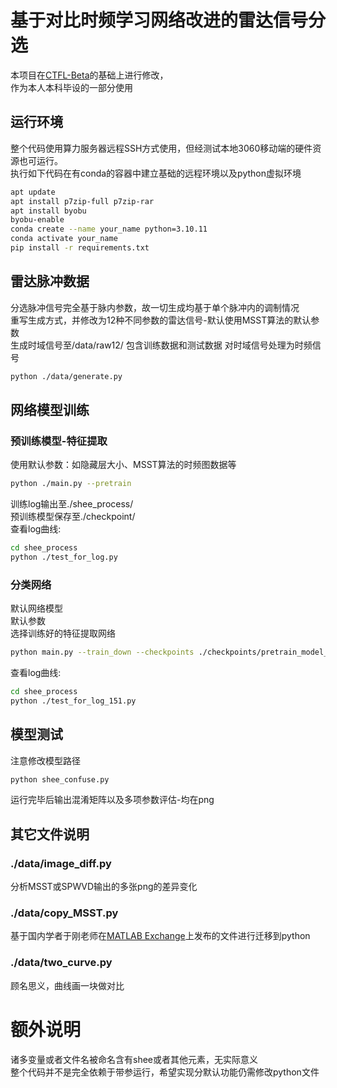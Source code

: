 # 基于对比时频学习网络改进的雷达信号分选  
本项目在[CTFL-Beta](https://github.com/Youngluc/CTFL-Beta)的基础上进行修改，  
作为本人本科毕设的一部分使用  
## 运行环境  
整个代码使用算力服务器远程SSH方式使用，但经测试本地3060移动端的硬件资源也可运行。  
执行如下代码在有conda的容器中建立基础的远程环境以及python虚拟环境  
```bash
apt update
apt install p7zip-full p7zip-rar
apt install byobu
byobu-enable
conda create --name your_name python=3.10.11
conda activate your_name
pip install -r requirements.txt
```
## 雷达脉冲数据  
分选脉冲信号完全基于脉内参数，故一切生成均基于单个脉冲内的调制情况  
重写生成方式，并修改为12种不同参数的雷达信号-默认使用MSST算法的默认参数  
生成时域信号至/data/raw12/  包含训练数据和测试数据
对时域信号处理为时频信号  
```bash
python ./data/generate.py
```
## 网络模型训练  
### 预训练模型-特征提取  
使用默认参数：如隐藏层大小、MSST算法的时频图数据等  
```bash
python ./main.py --pretrain
```
训练log输出至./shee_process/  
预训练模型保存至./checkpoint/  
查看log曲线:  
```bash
cd shee_process
python ./test_for_log.py
```
###  分类网络  
默认网络模型  
默认参数  
选择训练好的特征提取网络  
```bash
python main.py --train_down --checkpoints ./checkpoints/pretrain_model_name.pth
```
  
查看log曲线:  
```bash
cd shee_process
python ./test_for_log_151.py
```

## 模型测试  
注意修改模型路径  
```bash
python shee_confuse.py
```
运行完毕后输出混淆矩阵以及多项参数评估-均在png  
## 其它文件说明  
### ./data/image_diff.py
分析MSST或SPWVD输出的多张png的差异变化  
### ./data/copy_MSST.py
基于国内学者于刚老师在[MATLAB Exchange](https://ww2.mathworks.cn/matlabcentral/fileexchange/68571-multisynchrosqueezing-transform)上发布的文件进行迁移到python  
### ./data/two_curve.py
顾名思义，曲线画一块做对比  
# 额外说明  
诸多变量或者文件名被命名含有shee或者其他元素，无实际意义  
整个代码并不是完全依赖于带参运行，希望实现分默认功能仍需修改python文件  
